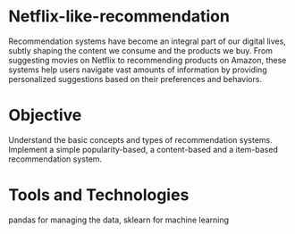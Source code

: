 # Netflix-like-recommendation
Recommendation systems have become an integral part of our digital lives, subtly shaping the content we consume and the products we buy. From suggesting movies on Netflix to recommending products on Amazon, these systems help users navigate vast amounts of information by providing personalized suggestions based on their preferences and behaviors.

# Objective
Understand the basic concepts and types of recommendation systems.
Implement a simple popularity-based, a content-based and a item-based recommendation system.

# Tools and Technologies
pandas for managing the data, sklearn for machine learning
